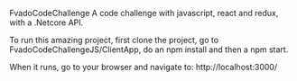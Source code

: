 FvadoCodeChallenge
A code challenge with javascript, react and redux, with a .Netcore API.

To run this amazing project, first clone the project, go to FvadoCodeChallengeJS/ClientApp, do an npm install and then a npm start.

When it runs, go to your browser and navigate to: http://localhost:3000/
